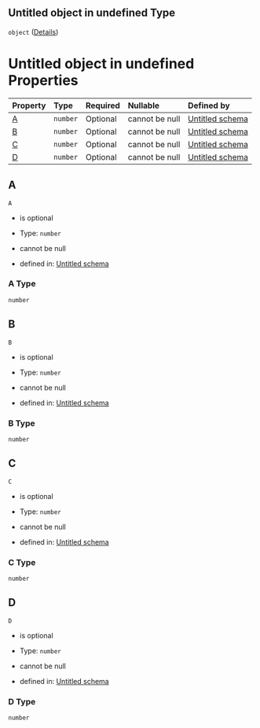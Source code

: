 ## Untitled object in undefined Type

`object` ([Details](sigmoidparameter.md))

# Untitled object in undefined Properties

| Property | Type     | Required | Nullable       | Defined by                                                                                                                                                              |
| :------- | :------- | :------- | :------------- | :---------------------------------------------------------------------------------------------------------------------------------------------------------------------- |
| [A](#a)  | `number` | Optional | cannot be null | [Untitled schema](sigmoidparameter-properties-a.md "https://raw.githubusercontent.com/conuti-gmbh/bo4e/main/schemas/v1/com/Sigmoidparameter.schema.json#/properties/A") |
| [B](#b)  | `number` | Optional | cannot be null | [Untitled schema](sigmoidparameter-properties-b.md "https://raw.githubusercontent.com/conuti-gmbh/bo4e/main/schemas/v1/com/Sigmoidparameter.schema.json#/properties/B") |
| [C](#c)  | `number` | Optional | cannot be null | [Untitled schema](sigmoidparameter-properties-c.md "https://raw.githubusercontent.com/conuti-gmbh/bo4e/main/schemas/v1/com/Sigmoidparameter.schema.json#/properties/C") |
| [D](#d)  | `number` | Optional | cannot be null | [Untitled schema](sigmoidparameter-properties-d.md "https://raw.githubusercontent.com/conuti-gmbh/bo4e/main/schemas/v1/com/Sigmoidparameter.schema.json#/properties/D") |

## A



`A`

*   is optional

*   Type: `number`

*   cannot be null

*   defined in: [Untitled schema](sigmoidparameter-properties-a.md "https://raw.githubusercontent.com/conuti-gmbh/bo4e/main/schemas/v1/com/Sigmoidparameter.schema.json#/properties/A")

### A Type

`number`

## B



`B`

*   is optional

*   Type: `number`

*   cannot be null

*   defined in: [Untitled schema](sigmoidparameter-properties-b.md "https://raw.githubusercontent.com/conuti-gmbh/bo4e/main/schemas/v1/com/Sigmoidparameter.schema.json#/properties/B")

### B Type

`number`

## C



`C`

*   is optional

*   Type: `number`

*   cannot be null

*   defined in: [Untitled schema](sigmoidparameter-properties-c.md "https://raw.githubusercontent.com/conuti-gmbh/bo4e/main/schemas/v1/com/Sigmoidparameter.schema.json#/properties/C")

### C Type

`number`

## D



`D`

*   is optional

*   Type: `number`

*   cannot be null

*   defined in: [Untitled schema](sigmoidparameter-properties-d.md "https://raw.githubusercontent.com/conuti-gmbh/bo4e/main/schemas/v1/com/Sigmoidparameter.schema.json#/properties/D")

### D Type

`number`

